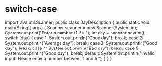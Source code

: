 # switch-case
import java.util.Scanner;
public class DayDescription {
public static void main(String[] args) {
  Scanner scanner = new Scanner(System.in);
  System.out.print("Enter a number (1-5): ");
   int day = scanner.nextInt();
        switch (day) {
            case 1:
                System.out.println("Good day");
                break;
            case 2:
                System.out.println("Average day");
                break;
            case 3:
                System.out.println("Good day");
                break;
            case 4:
                System.out.println("Bad day");
                break;
            case 5:
                System.out.println("Good day");
                break;
            default:
                System.out.println("Invalid input! Please enter a number between 1 and 5.");
        }
    }
}
